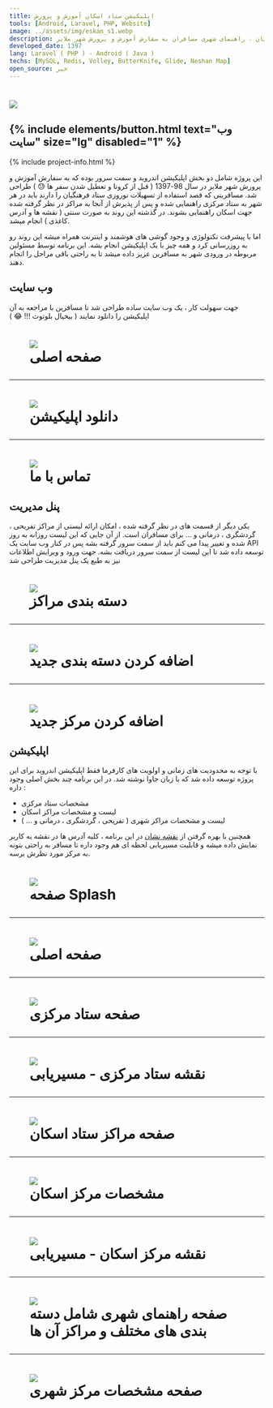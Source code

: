 ```yaml
---
title: اپلیکیشن ستاد اسکان آموزش و پرورش
tools: [Android, Laravel, PHP, Website]
image: ../assets/img/eskan_s1.webp
description: اپلیکیشن اندروید ستاد اسکان نوروزی فرهنگیان ، راهنمای شهری مسافران به سفارش آموزش و پرورش شهر ملایر
developed_date: 1397
lang: Laravel ( PHP ) - Android ( Java )
techs: [MySQL, Redis, Volley, ButterKnife, Glide, Neshan Map]
open_source: خیر
---
```


<h1 class="center">
<img src="../assets/img/eskan_s1.webp"/>
</h1>

<h2 class="center">
{% include elements/button.html text="وب سایت" size="lg" disabled="1" %}
</h2>

{% include project-info.html %}

این پروژه شامل دو بخش اپلیکیشن اندروید و سمت سرور بوده که به سفارش آموزش و پرورش شهر ملایر در سال 98-1397 ( قبل از کرونا و تعطیل شدن سفر ها 😓 ) طراحی شد. مسافرینی که قصد استفاده از تسهیلات نوروزی ستاد فرهنگیان را دارند باید در هر شهر به ستاد مرکزی راهنمایی شده و پس از پذیرش از آنجا به مراکز در نظر گرفته شده جهت اسکان راهنمایی بشوند. در گذشته این روند به صورت سنتی ( نقشه ها و آدرس کاغذی ) انجام میشد.

اما با پیشرفت تکنولوژی و وجود گوشی های هوشمند و اینترنت همراه میشه این روند رو به روزرسانی کرد و همه چیز با یک اپلیکیشن انجام بشه. این برنامه توسط مسئولین مربوطه در ورودی شهر به مسافرین عزیز داده میشد تا به راحتی باقی مراحل را انجام دهند.

## وب سایت

جهت سهولت کار ، یک وب سایت ساده طراحی شد تا مسافرین با مراجعه به آن اپلیکیشن را دانلود نمایند ( بیخیال بلوتوث !!! 😂 )

<h1 class="center">
<figure>
<img src="../assets/img/eskan_s1.webp"/>
<figcaption>صفحه اصلی</figcaption>
</figure>
</h1>

<hr>

<h1 class="center">
<figure>
<img src="../assets/img/eskan_s2.webp"/>
<figcaption>دانلود اپلیکیشن</figcaption>
</figure>
</h1>

<hr>

<h1 class="center">
<figure>
<img src="../assets/img/eskan_s3.webp"/>
<figcaption>تماس با ما</figcaption>
</figure>
</h1>

## پنل مدیریت

یکی دیگر از قسمت های در نظر گرفته شده ، امکان ارائه لیستی از مراکز تفریحی ، گردشگری ، درمانی و ... برای مسافران است. از آن جایی که این لیست روزانه به روز شده و تغییر پیدا می کنم باید از سمت سرور گرفته بشه پس در کنار وب سایت یک API توسعه داده شد تا این لیست از سمت سرور دریافت بشه. جهت ورود و ویرایش اطلاعات نیز به طبع یک پنل مدیریت طراحی شد

<h1 class="center">
<figure>
<img src="../assets/img/eskan_s4.webp"/>
<figcaption>دسته بندی مراکز</figcaption>
</figure>
</h1>

<hr>

<h1 class="center">
<figure>
<img src="../assets/img/eskan_s5.webp"/>
<figcaption>اضافه کردن دسته بندی جدید</figcaption>
</figure>
</h1>

<hr>

<h1 class="center">
<figure>
<img src="../assets/img/eskan_s6.webp"/>
<figcaption>اضافه کردن مرکز جدید</figcaption>
</figure>
</h1>

## اپلیکیشن

با توجه به محدودیت های زمانی و اولویت های کارفرما فقط اپلیکیشن اندروید برای این پروژه توسعه داده شد که با زبان جاوا نوشته شد. در این برنامه چند بخش اصلی وجود داره :

- مشخصات ستاد مرکزی
- لیست و مشخصات مراکز اسکان
- لیست و مشخصات مراکز شهری ( تفریحی ، گردشگری ، درمانی و ... )

همچنین با بهره گرفتن از [نقشه نشان](https://neshan.org/) در این برنامه ، کلیه آدرس ها در نقشه به کاربر نمایش داده میشه و قابلیت مسیریابی لحظه ای هم وجود داره تا مسافر به راحتی بتونه به مرکز مورد نظرش برسه.

<h1 class="center">
<figure>
<img src="../assets/img/eskan_a1.webp"/>
<figcaption>صفحه Splash</figcaption>
</figure>
</h1>

<hr>

<h1 class="center">
<figure>
<img src="../assets/img/eskan_a2.webp"/>
<figcaption>صفحه اصلی</figcaption>
</figure>
</h1>

<hr>

<h1 class="center">
<figure>
<img src="../assets/img/eskan_a3.webp"/>
<figcaption>صفحه ستاد مرکزی</figcaption>
</figure>
</h1>

<hr>

<h1 class="center">
<figure>
<img src="../assets/img/eskan_a4.webp"/>
<figcaption>نقشه ستاد مرکزی - مسیریابی</figcaption>
</figure>
</h1>

<hr>

<h1 class="center">
<figure>
<img src="../assets/img/eskan_a5.webp"/>
<figcaption>صفحه مراکز ستاد اسکان</figcaption>
</figure>
</h1>

<hr>

<h1 class="center">
<figure>
<img src="../assets/img/eskan_a6.webp"/>
<figcaption>مشخصات مرکز اسکان</figcaption>
</figure>
</h1>

<hr>

<h1 class="center">
<figure>
<img src="../assets/img/eskan_a7.webp"/>
<figcaption>نقشه مرکز اسکان - مسیریابی</figcaption>
</figure>
</h1>

<hr>

<h1 class="center">
<figure>
<img src="../assets/img/eskan_a8.webp"/>
<figcaption>صفحه راهنمای شهری شامل دسته بندی های مختلف و مراکز آن ها</figcaption>
</figure>
</h1>

<hr>

<h1 class="center">
<figure>
<img src="../assets/img/eskan_a9.webp"/>
<figcaption>صفحه مشخصات مرکز شهری</figcaption>
</figure>
</h1>
